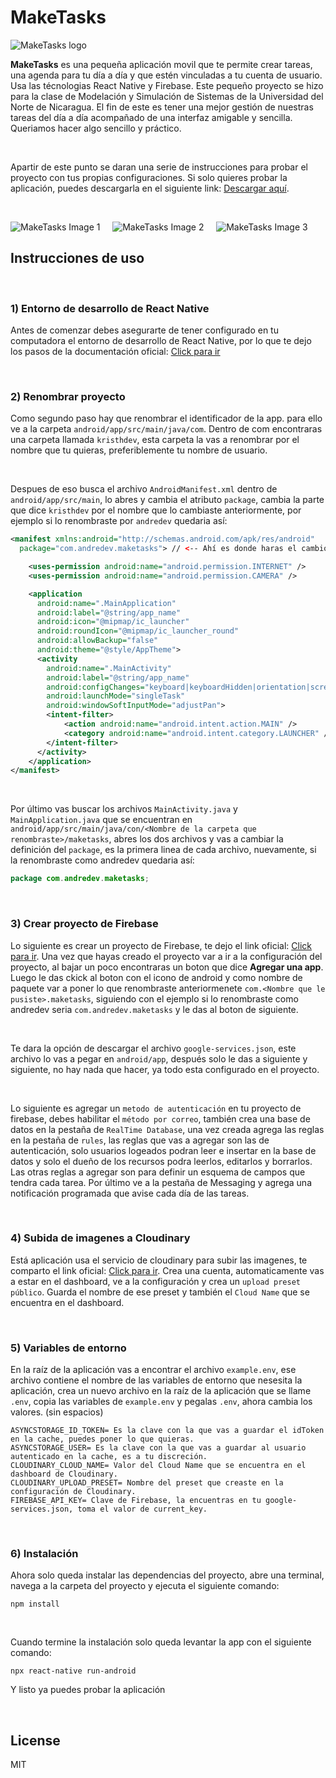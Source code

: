 # MakeTasks

![MakeTasks logo](https://res.cloudinary.com/dzs8lf9lc/image/upload/v1647967003/maketasks/maketasks-logo_gf2vmf.png)

**MakeTasks** es una pequeña aplicación movil que te permite crear tareas, una agenda para tu día a día y que estén vinculadas a tu cuenta de usuario. Usa las técnologias React Native y Firebase. Este pequeño proyecto se hizo para la clase de Modelación y Simulación de Sistemas de la Universidad del Norte de Nicaragua. El fin de este es tener una mejor gestión de nuestras tareas del día a día acompañado de una interfaz amigable y sencilla. Queriamos hacer algo sencillo y práctico. 

&nbsp;


Apartir de este punto se daran una serie de instrucciones para probar el proyecto con tus propias configuraciones. Si solo quieres probar la aplicación, puedes descargarla en el siguiente link: [Descargar aquí](https://www.mediafire.com/file/o25eag7hfbolhs5/maketasks.apk/file). 

&nbsp;


![MakeTasks Image 1](https://res.cloudinary.com/dzs8lf9lc/image/upload/c_scale,w_290/v1647978814/maketasks/Screenshot_20220322-134813_MakeTasks_fmz2fp.jpg) &nbsp; &nbsp; ![MakeTasks Image 2](https://res.cloudinary.com/dzs8lf9lc/image/upload/c_scale,w_290/v1647978814/maketasks/Screenshot_20220322-134841_MakeTasks_pvozty.jpg) &nbsp; &nbsp; ![MakeTasks Image 3](https://res.cloudinary.com/dzs8lf9lc/image/upload/c_scale,w_290/v1647978813/maketasks/Screenshot_20220322-134903_MakeTasks_c6zepu.jpg)

## Instrucciones de uso

&nbsp;


### 1) Entorno de desarrollo de React Native
Antes de comenzar debes asegurarte de tener configurado en tu computadora el entorno de desarrollo de React Native, por lo que te dejo los pasos de la documentación oficial: [Click para ir](https://reactnative.dev/docs/environment-setup)

&nbsp;


### 2) Renombrar proyecto
Como segundo paso hay que renombrar el identificador de la app. para ello ve a la carpeta ```android/app/src/main/java/com```. Dentro de com encontraras una carpeta llamada ```kristhdev```, esta carpeta la vas a renombrar por el nombre que tu quieras, preferiblemente tu nombre de usuario. 

&nbsp;


Despues de eso busca el archivo ```AndroidManifest.xml``` dentro de ```android/app/src/main```, lo abres y cambia el atributo ```package```, cambia la parte que dice ```kristhdev``` por el nombre que lo cambiaste anteriormente, por ejemplo si lo renombraste por ```andredev``` quedaria así:

```xml
<manifest xmlns:android="http://schemas.android.com/apk/res/android"
  package="com.andredev.maketasks"> // <-- Ahí es donde haras el cambio

    <uses-permission android:name="android.permission.INTERNET" />
    <uses-permission android:name="android.permission.CAMERA" />

    <application
      android:name=".MainApplication"
      android:label="@string/app_name"
      android:icon="@mipmap/ic_launcher"
      android:roundIcon="@mipmap/ic_launcher_round"
      android:allowBackup="false"
      android:theme="@style/AppTheme">
      <activity
        android:name=".MainActivity"
        android:label="@string/app_name"
        android:configChanges="keyboard|keyboardHidden|orientation|screenSize|uiMode"
        android:launchMode="singleTask"
        android:windowSoftInputMode="adjustPan">
        <intent-filter>
            <action android:name="android.intent.action.MAIN" />
            <category android:name="android.intent.category.LAUNCHER" />
        </intent-filter>
      </activity>
    </application>
</manifest>
```

&nbsp;


Por último vas buscar los archivos ```MainActivity.java``` y ```MainApplication.java``` que se encuentran en ```android/app/src/main/java/con/<Nombre de la carpeta que renombraste>/maketasks```, abres los dos archivos y vas a cambiar la definición del ```package```, es la primera linea de cada archivo, nuevamente, si la renombraste como andredev quedaria así:

```java
package com.andredev.maketasks;
```

&nbsp;


### 3) Crear proyecto de Firebase
Lo siguiente es crear un proyecto de Firebase, te dejo el link oficial: [Click para ir](https://firebase.google.com). Una vez que hayas creado el proyecto var a ir a la configuración del proyecto, al bajar un poco encontraras un boton que dice **Agregar una app**. Luego le das ckick al boton con el icono de android y como nombre de paquete var a poner lo que renombraste anteriormenete ```com.<Nombre que le pusiste>.maketasks```, siguiendo con el ejemplo si lo renombraste como andredev seria ```com.andredev.maketasks``` y le das al boton de siguiente.

&nbsp;


Te dara la opción de descargar el archivo ```google-services.json```, este archivo lo vas a pegar en ```android/app```, después solo le das a siguiente y siguiente, no hay nada que hacer, ya todo esta configurado en el proyecto.

&nbsp;


Lo siguiente es agregar un ```metodo de autenticación``` en tu proyecto de firebase, debes habilitar el ```método por correo```, también crea una base de datos en la pestaña de ```RealTime Database```, una vez creada agrega las reglas en la pestaña de ```rules```, las reglas que vas a agregar son las de autenticación, solo usuarios logeados podran leer e insertar en la base de datos y solo el dueño de los recursos podra leerlos, editarlos y borrarlos. Las otras reglas a agregar son para definir un esquema de campos que tendra cada tarea. Por último ve a la pestaña de Messaging y agrega una notificación programada que avise cada día de las tareas.

&nbsp;


### 4) Subida de imagenes a Cloudinary
Está aplicación usa el servicio de cloudinary para subir las imagenes, te comparto el link oficial: [Click para ir](https://cloudinary.com). Crea una cuenta, automaticamente vas a estar en el dashboard, ve a la configuración y crea un ```upload preset público```. Guarda el nombre de ese preset y también el ```Cloud Name``` que se encuentra en el dashboard.

&nbsp;


### 5) Variables de entorno
En la raíz de la aplicación vas a encontrar el archivo ```example.env```, ese archivo contiene el nombre de las variables de entorno que nesesita la aplicación, crea un nuevo archivo en la raíz de la aplicación que se llame ```.env```, copia las variables de ```example.env``` y pegalas ```.env```, ahora cambia los valores. (sin espacios)

```env
ASYNCSTORAGE_ID_TOKEN= Es la clave con la que vas a guardar el idToken en la cache, puedes poner lo que quieras.
ASYNCSTORAGE_USER= Es la clave con la que vas a guardar al usuario autenticado en la cache, es a tu discreción.
CLOUDINARY_CLOUD_NAME= Valor del Cloud Name que se encuentra en el dashboard de Cloudinary.
CLOUDINARY_UPLOAD_PRESET= Nombre del preset que creaste en la configuración de Cloudinary.
FIREBASE_API_KEY= Clave de Firebase, la encuentras en tu google-services.json, toma el valor de current_key.
```

&nbsp;


### 6) Instalación
Ahora solo queda instalar las dependencias del proyecto, abre una terminal, navega a la carpeta del proyecto y ejecuta el siguiente comando:
```
npm install
```

&nbsp;


Cuando termine la instalación solo queda levantar la app con el siguiente comando:
```
npx react-native run-android
```

Y listo ya puedes probar la aplicación

&nbsp;


## License

MIT